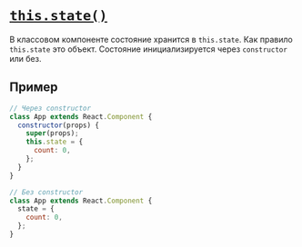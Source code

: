 # [`this.state()`](../index.md)

В классовом компоненте состояние хранится в `this.state`. Как правило `this.state` это объект. Состояние инициализируется через `constructor` или без.

## Пример

```jsx
// Через constructor
class App extends React.Component {
  constructor(props) {
    super(props);
    this.state = {
      count: 0,
    };
  }
}

// Без constructor
class App extends React.Component {
  state = {
    count: 0,
  };
}
```
